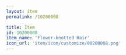 ```yaml
---
layout: item
permalink: /10200008

title: Item
id: 10200008
item_name: 'Flower-knotted Hair'
icon_url: 'item/icon/customize/00200008.png'
---
```


